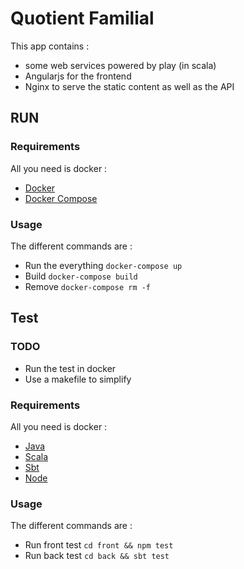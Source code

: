 Quotient Familial
================

This app contains :

 * some web services powered by play (in scala)
 * Angularjs for the frontend
 * Nginx to serve the static content as well as the API


RUN
---

### Requirements

All you need is docker :
 * [Docker](https://docs.docker.com/installation/)
 * [Docker Compose](https://docs.docker.com/compose/install/)

### Usage

The different commands are :

 * Run the everything `docker-compose up`
 * Build `docker-compose build`
 * Remove `docker-compose rm -f`


Test
----

### TODO

 * Run the test in docker
 * Use a makefile to simplify

### Requirements

All you need is docker :
 * [Java](https://www.java.com/fr/download/)
 * [Scala](http://www.scala-lang.org/download/install.html)
 * [Sbt](http://www.scala-sbt.org/release/tutorial/Setup.html)
 * [Node](https://nodejs.org/en/)

### Usage

The different commands are :

 * Run front test `cd front && npm test`
 * Run back test `cd back && sbt test`
